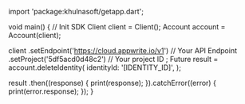 import 'package:khulnasoft/getapp.dart';

void main() { // Init SDK
  Client client = Client();
  Account account = Account(client);

  client
    .setEndpoint('https://cloud.appwrite.io/v1') // Your API Endpoint
    .setProject('5df5acd0d48c2') // Your project ID
  ;
  Future result = account.deleteIdentity(
    identityId: '[IDENTITY_ID]',
  );

  result
    .then((response) {
      print(response);
    }).catchError((error) {
      print(error.response);
  });
}
